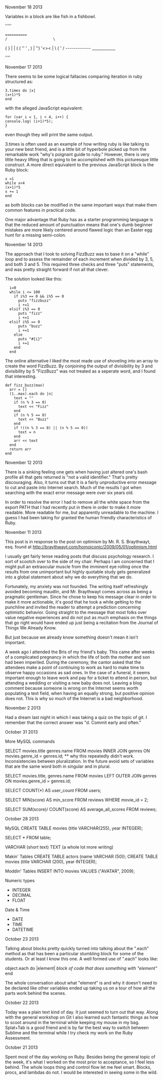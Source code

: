 November 18 2013


Variables in a block are like fish in a fishbowl.

'''''

    ==========
    /                     \
   {                         }
 |                            |
(         ( ''     '  ,         )
 |       '')      '<><    |
  \    (            '       /
    -------------
      ____________

''''


November 17 2013

There seems to be some logical fallacies comparing iteration in ruby structured as:

    3.times do |x|
    (x+1)*5
    end

with the alleged JavaScript equivalent:

    for (var i = 1, i < 4, i++) {
    console.log( (i+1)*5);
    }

even though they will print the same output.

3.times is often used as an example of how writing ruby is like talking to your new best friend, and is a little bit of hyperbole picked up from the remarkable work "why's poignant guide to ruby."  However, there is very little heavy lifting that is going to be accomplished with this picturesque little construct.  A more direct equivalent to the previous JavaScript block is the Ruby block:

    x =1
    while x<4
    (x+1)*5
    x += 1
    end

as both blocks can be modified in the same important ways that make them common features in practical code.

One major advantage that Ruby has as a starter programming language is that the reduced amount of punctuation means that one's dumb beginner mistakes are more likely centered around flawed logic than an Easter egg hunt for a missing semi-colon.


November 14 2013

The approach that I took to solving FizzBuzz was to base it on a "while" loop and to assess the remainder of each increment when divided by 3, 5, and both 3 and 5.  This required three checks and three "puts" statements, and was pretty straight forward if not all that clever.

The solution looked like this:

      i=0
      while i <= 100
        if i%3 == 0 && i%5 == 0
          puts "fizzbuzz"
          i +=1
      elsif i%3 == 0
          puts "fizz"
          i +=1
      elsif i%5 == 0
          puts "buzz"
          i +=1
        else
          puts "#{i}"
          i +=1
        end
      end 

The online alternative I liked the most made use of shoveling into an array to create the word FizzBuzz.  By conjoining the output of divisibility by 3 and divisibility by 5 "FizzBuzz" was not treated as a seperate word, and I found that interesting. 

    def fizz_buzz(max)
      arr = []
      (1..max).each do |n|
        text = ""
        if (n % 3 == 0)
          text << "Fizz"
        end
        if (n % 5 == 0)
          text << "Buzz"
        end
        if !((n % 3 == 0) || (n % 5 == 0))
          text = n
        end
        arr << text
      end
      return arr
    end 



November 12 2013

There is a sinking feeling one gets when having just altered one's bash profile all that gets returned is "not a valid identifier."  That's pretty discouraging.  Also, it turns out that it is a fairly unproductive error message to cut and paste into Internet search.  Much of the results I got when searching with the exact error message were over six years old.

In order to resolve the error I had to remove all the white space from the export PATH that I had recently put in there in order to make it more readable.  More readable for me, but apparently unreadable to the machine.  I guess I had been taking for granted the human friendly characteristics of Ruby.


November 11 2013

This post is in response to the post on optimism by Mr. R. S. Braythwayt, esq. found at http://braythwayt.com/homoiconic/2009/05/01/optimism.html

I usually get fairly tense reading posts that discuss psychology research.  I sort of scootch over to the side of my chair.  Perhaps I am concerned that I might pull an extraocular muscle from the imminent eye rolling once the results from one unimportant but highly quotable study gets generalized into a global statement about why we do everything that we do.

Fortunately, my anxiety was not founded.  The writing itself refreshingly avoided becoming maudlin, and Mr. Braythwayt comes across as being a pragmatic gentleman.  Since he chose to keep his message clear in order to make it more actionable, it's good that he took a while getting to the punchline and invited the reader to attempt a prediction concerning optimistic behavior.  Going straight to the message that most folks over value negative experiences and do not put as much emphasis on the things that go right would have ended up just being a recitation from the Journal of Things We Already Know.

But just because we already know something doesn't mean it isn't important.

A week ago I attended the Bris of my friend's baby.  This came after weeks of a complicated pregnancy in which the life of both the mother and son had been imperiled.  During the ceremony, the cantor asked that the attendees make a point of continuing to work as hard to make time to observe happy occasions as sad ones.  In the case of a funeral, it seems important enough to leave work and pay for a ticket to attend in person, but attending a wedding or visiting a new baby does not.  Leaving a blog comment because someone is wrong on the Internet seems worth populating a text field, when having an equally strong, but positive opinion does not.  This is why so much of the Internet is a bad neighborhood.


November 2 2013

Had a dream last night in which I was taking a quiz on the topic of git.  I remember that the correct answer was "d.  Commit early and often."


October 31 2013

More MySQL commands

SELECT movies.title genres.name FROM movies INNER JOIN genres ON movies.genre_id = genres.id;
** why this repeatedly didn't work. Inconsistencies between pluralization.  In the future avoid sets of variables that are the same word both in singular and in plural.

SELECT movies.title, genres.name FROM movies LEFT OUTER JOIN genres ON movies.genre_id = genres.id;

SELECT COUNT(*) AS user_count FROM users;

SELECT MIN(score) AS min_score FROM reviews WHERE movie_id = 2;

SELECT SUM(score)/ COUNT(score) AS average_all_scores FROM reviews;


October 28 2013

MySQL
CREATE TABLE movies (title VARCHAR(255), year INTEGER);

SELECT * FROM table;

VARCHAR (short text)
TEXT (a whole lot more writing)

Makin' Tables
CREATE TABLE actors (name VARCHAR (50));
CREATE TABLE movies (title VARCHAR (200), year INTEGER);


Moddin' Tables
INSERT INTO movies VALUES ("AVATAR", 2009);

Numeric types
- INTEGER
- DECIMAL
- FLOAT

Date & Time
- DATE
- TIME
- DATETIME


October 23 2013

Talking about blocks pretty quickly turned into talking about the ".each" method as that has been a particular stumbling block for some of the students.  Or at least I know this one.  A well formed use of ".each" looks like:

object.each do |element|
_block of code that does something with "element"_
end

The whole conversation about what "element" is and why it doesn't need to be declared like other variables ended up taking us on a tour of how all the parts work behind the scenes.


October 22 2013

Today was a plain text kind of day.  It just seemed to turn out that way.  Along with the general workshop on Git I also learned such fantastic things as how to scoot around in the terminal while keeping my mouse in my bag.  Splat+Tab is a good friend and is by far the best way to switch between Sublime and the terminal while I try check my work on the Ruby Assessment.


October 21 2013

Spent most of the day working on Ruby.  Besides being the general topic of the week, it's what I worked on the most prior to acceptance, so I feel less behind.
The whole loops thing and control flow let me feel smart.  Blocks, procs, and lambdas do not.
I would be interested in seeing some in the wild.
